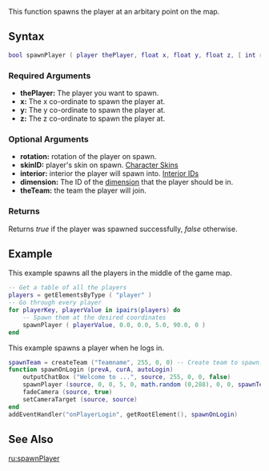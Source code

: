 This function spawns the player at an arbitary point on the map.

Syntax
------

``` lua
bool spawnPlayer ( player thePlayer, float x, float y, float z, [ int rotation = 0, int skinID = 0, int interior = 0, int dimension = 0, team theTeam = getPlayerTeam(thePlayer) ] )
```

### Required Arguments

-   **thePlayer:** The player you want to spawn.
-   **x:** The x co-ordinate to spawn the player at.
-   **y:** The y co-ordinate to spawn the player at.
-   **z:** The z co-ordinate to spawn the player at.

### Optional Arguments

-   **rotation:** rotation of the player on spawn.
-   **skinID:** player's skin on spawn. [Character Skins](/Character_Skins.md "wikilink")
-   **interior:** interior the player will spawn into. [Interior IDs](/Interior_IDs.md "wikilink")
-   **dimension:** The ID of the [dimension](/dimension.md "wikilink") that the player should be in.
-   **theTeam:** the team the player will join.

### Returns

Returns *true* if the player was spawned successfully, *false* otherwise.

Example
-------

This example spawns all the players in the middle of the game map.

``` lua
-- Get a table of all the players
players = getElementsByType ( "player" )
-- Go through every player
for playerKey, playerValue in ipairs(players) do
    -- Spawn them at the desired coordinates
    spawnPlayer ( playerValue, 0.0, 0.0, 5.0, 90.0, 0 )
end
```

This example spawns a player when he logs in.

``` lua
spawnTeam = createTeam ("Teamname", 255, 0, 0) -- Create team to spawn.
function spawnOnLogin (prevA, curA, autoLogin)
    outputChatBox ("Welcome to ...", source, 255, 0, 0, false)
    spawnPlayer (source, 0, 0, 5, 0, math.random (0,288), 0, 0, spawnTeam) -- spawns player with random skin
    fadeCamera (source, true)
    setCameraTarget (source, source)
end
addEventHandler("onPlayerLogin", getRootElement(), spawnOnLogin)
```

See Also
--------

[ru:spawnPlayer](/ru:spawnPlayer.md "wikilink")
